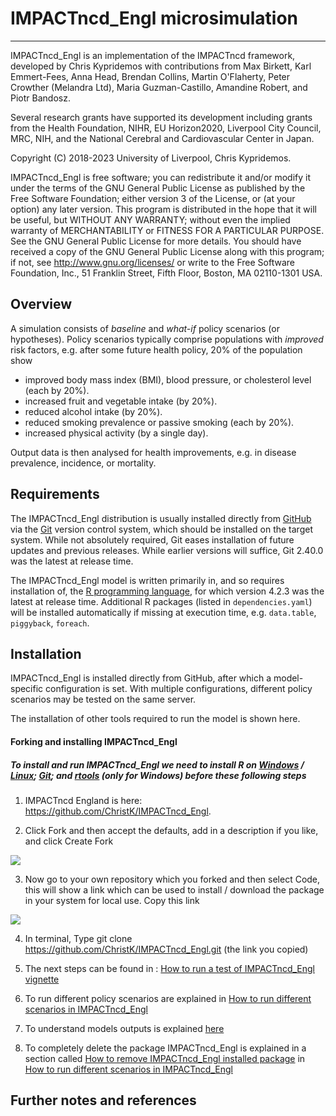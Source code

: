 # IMPACTncd_Engl microsimulation

--------------------------------------------------------------------------------

IMPACTncd_Engl is an implementation of the IMPACTncd framework, developed by Chris
Kypridemos with contributions from Max Birkett, Karl Emmert-Fees, Anna Head, Brendan Collins, Martin O'Flaherty,
Peter Crowther (Melandra Ltd), Maria Guzman-Castillo, Amandine Robert, and Piotr Bandosz. 

Several research grants have supported its development including grants from the Health Foundation,
NIHR, EU Horizon2020, Liverpool City Council, MRC, NIH, and the National Cerebral and Cardiovascular Center in Japan.  

Copyright (C) 2018-2023 University of Liverpool, Chris Kypridemos.

IMPACTncd_Engl is free software; you can redistribute it and/or modify it under the
terms of the GNU General Public License as published by the Free Software
Foundation; either version 3 of the License, or (at your option) any later
version. This program is distributed in the hope that it will be useful, but
WITHOUT ANY WARRANTY; without even the implied warranty of MERCHANTABILITY or
FITNESS FOR A PARTICULAR PURPOSE. See the GNU General Public License for more
details. You should have received a copy of the GNU General Public License along
with this program; if not, see <http://www.gnu.org/licenses/> or write to the
Free Software Foundation, Inc., 51 Franklin Street, Fifth Floor, Boston, MA
02110-1301 USA.


## Overview

A simulation consists of *baseline* and *what-if* policy scenarios (or hypotheses). Policy scenarios typically comprise populations with *improved* risk factors, e.g. after some future health policy, 20% of the population show 

- improved body mass index (BMI), blood pressure, or cholesterol level (each by 20%).
- increased fruit and vegetable intake (by 20%).
- reduced alcohol intake (by 20%).
- reduced smoking prevalence or passive smoking (each by 20%).
- increased physical activity (by a single day).

Output data is then analysed for health improvements, e.g. in disease prevalence, incidence, or mortality. 

## Requirements

The IMPACTncd_Engl distribution is usually installed directly from [GitHub](https://github.com/ChristK/IMPACTncd_Engl/) via the [Git](https://git-scm.com/) version control system, which should be installed on the target system. While not absolutely required, Git eases installation of future updates and previous releases. While earlier versions will suffice, Git 2.40.0 was the latest at release time.

The IMPACTncd_Engl model is written primarily in, and so requires installation of, the [R programming language](https://cran.r-project.org/), for which version 4.2.3 was the latest at release time. Additional R packages (listed in `dependencies.yaml`) will be installed automatically if missing at execution time, e.g. `data.table`, `piggyback`, `foreach`.

## Installation

IMPACTncd_Engl is installed directly from GitHub, after which a model-specific configuration is set. With multiple configurations, different policy scenarios may be tested on the same server. 

The installation of other tools required to run the model is shown here.

#### Forking and installing IMPACTncd_Engl

##### To install and run IMPACTncd_Engl we need to install R on [Windows]() / [Linux](); [Git](); and [rtools]() (only for Windows) before these following steps

1. IMPACTncd England is here: https://github.com/ChristK/IMPACTncd_Engl. 

2. Click Fork and then accept the defaults, add in a description if you like, and click Create Fork

![](installation_dosc/img/Github_3.jpeg)

3. Now go to your own repository which you forked and then select Code, this will show a link which can be used to install / download the package in your system for local use. Copy this link

![](installation_dosc/img/Github_4.jpeg)


4. In terminal, Type git clone https://github.com/ChristK/IMPACTncd_Engl.git (the link you copied) 

5. The next steps can be found in : [How to run a test of IMPACTncd_Engl vignette](https://docs.google.com/document/d/1rJYNErUTgamlyGw94i-RzgzMSVlzyqxW_CJsZBBN34U/edit?pli=1#heading=h.bo0sonprg2dl)

6. To run different policy scenarios are explained in [How to run different scenarios in IMPACTncd_Engl]()

7. To understand models outputs is explained [here]()

8. To completely delete the package IMPACTncd_Engl is explained in a section called [How to remove IMPACTncd_Engl installed package]() in [How to run different scenarios in IMPACTncd_Engl]()

## Further notes and references

[^policyScenario]: the default what-if scenario is described further elsewhere.
